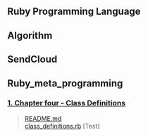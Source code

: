 ## Ruby Programming Language

## Algorithm

## SendCloud

## Ruby_meta_programming
### [1. Chapter four - Class Definitions](./ruby_meta_programming)
> [README.md](./ruby_meta_programming/README.md)    
> [class_definitions.rb](./ruby_meta_programming/class_definitions.rb)
> [Test]
